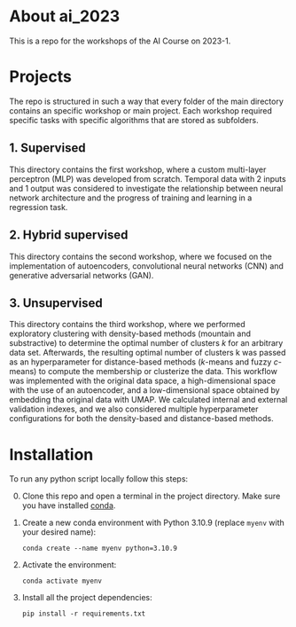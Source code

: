 # About ai_2023
This is a repo for the workshops of the AI Course on 2023-1.

# Projects
The repo is structured in such a way that every folder of the main directory contains an specific workshop or main project. Each workshop required specific tasks with specific algorithms that are stored as subfolders.

## 1. Supervised
This directory contains the first workshop, where a custom multi-layer perceptron (MLP) was developed from scratch. Temporal data with 2 inputs and 1 output was considered to investigate the relationship between neural network architecture and the progress of training and learning in a regression task.

## 2. Hybrid supervised
This directory contains the second workshop, where we focused on the implementation of autoencoders, convolutional neural networks (CNN) and generative adversarial networks (GAN).

## 3. Unsupervised
This directory contains the third workshop, where we performed exploratory clustering with density-based methods (mountain and substractive) to determine the optimal number of clusters $k$ for an arbitrary data set. Afterwards, the resulting optimal number of clusters k was passed as an hyperparameter for distance-based methods ($k$-means and fuzzy $c$-means) to compute the membership or clusterize the data. This workflow was implemented with the original data space, a high-dimensional space with the use of an autoencoder, and a low-dimensional space obtained by embedding tha original data with UMAP. We calculated internal and external validation indexes, and we also considered multiple hyperparameter configurations for both the density-based and distance-based methods.

# Installation
To run any python script locally follow this steps:

0. Clone this repo and open a terminal in the project directory. Make sure you have installed [conda](https://conda.io/projects/conda/en/latest/user-guide/install/index.html).

1. Create a new conda environment with Python 3.10.9 (replace ```myenv``` with your desired name):

    ```conda create --name myenv python=3.10.9```

2. Activate the environment:

    ```conda activate myenv```

3. Install all the project dependencies:

    ```pip install -r requirements.txt```